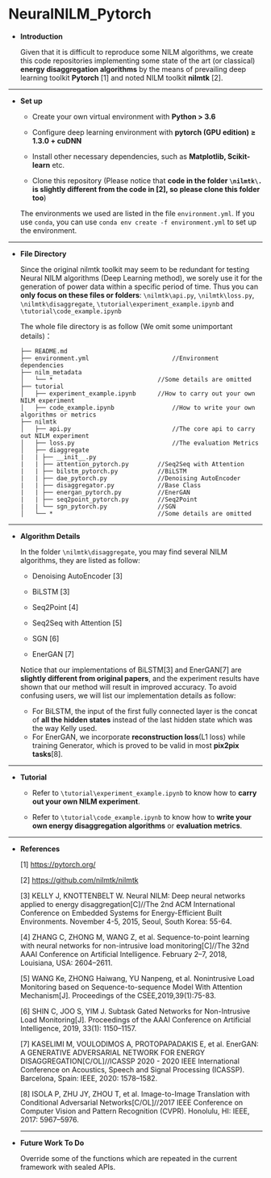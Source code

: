 # NeuralNILM_Pytorch

- **Introduction**

  Given that it is difficult to reproduce some NILM algorithms, we create this code repositories implementing some state of the art (or classical) **energy disaggregation algorithms** by the means of prevailing deep learning toolkit **Pytorch** [1] and noted NILM toolkit **nilmtk** [2].

------

- **Set up**

  - Create your own virtual environment with **Python > 3.6**

  - Configure deep learning environment with **pytorch (GPU edition) ≥ 1.3.0 + cuDNN**

  - Install other necessary dependencies, such as **Matplotlib, Scikit-learn** etc.

  - Clone this repository (Please notice that **code in the folder `\nilmtk\.` is slightly different from the code in [2], so please clone this folder too**)

  The environments we used are listed in the file `environment.yml`. If you use `conda`, you can use `conda env create -f environment.yml` to set up the environment.

------

- **File Directory**

  Since the original nilmtk toolkit may seem to be redundant for testing Neural NILM algorithms (Deep Learning method), we sorely use it  for the generation of power data within a specific period of time. Thus you can **only focus on  these files or folders**: `\nilmtk\api.py`, `\nilmtk\loss.py`, `\nilmtk\disaggregate`, `\tutorial\experiment_example.ipynb` and  `\tutorial\code_example.ipynb`
  
  The whole file directory is as follow (We omit some unimportant details)：
  
  ```
  ├── README.md							                   
  ├── environment.yml						//Environment dependencies
  ├── nilm_metadata          				
  │   └── *								//Some details are omitted
  ├── tutorial                     
  │   ├── experiment_example.ipynb     	//How to carry out your own NILM experiment
  │   ├── code_example.ipynb			    //How to write your own algorithms or metrics
  ├── nilmtk                     
  │   ├── api.py							//The core api to carry out NILM experiment
  │   ├── loss.py							//The evaluation Metrics
  │   ├── diaggregate
  |   |	├── __init__.py
  |   |	├── attention_pytorch.py		//Seq2Seq with Attention
  |   |	├── bilstm_pytorch.py			//BiLSTM
  |   |	├── dae_pytorch.py				//Denoising AutoEncoder
  |   |	├── disaggregator.py			//Base Class
  |   |	├── energan_pytorch.py			//EnerGAN
  |   |	├── seq2point_pytorch.py		//Seq2Point
  |   |	└── sgn_pytorch.py				//SGN
  │   └── *								//Some details are omitted
  ```

------

- **Algorithm Details**

  In the folder `\nilmtk\disaggregate`, you may find several NILM algorithms, they are listed as follow:

  - Denoising AutoEncoder [3]

  - BiLSTM [3]

  - Seq2Point [4]

  - Seq2Seq with Attention [5]

  - SGN [6]

  - EnerGAN [7]
  
  Notice that our implementations of BiLSTM[3] and EnerGAN[7] are **slightly different from original papers**, and the experiment results have shown that our method will result in improved accuracy. To avoid confusing users, we will list our implementation details as follow: 
  
  - For BiLSTM,  the input of the first fully connected layer is the concat of **all the hidden states** instead of the last hidden state which was the way Kelly used.
  - For EnerGAN, we incorporate **reconstruction loss**(L1 loss) while training Generator, which is proved to be valid in most **pix2pix tasks**[8].

------

- **Tutorial**

  - Refer to  `\tutorial\experiment_example.ipynb` to know how to **carry out your own NILM experiment**.

  - Refer to  `\tutorial\code_example.ipynb` to know how to **write your own energy disaggregation algorithms** or **evaluation metrics**.

------
- **References**

  [1] https://pytorch.org/

  [2] https://github.com/nilmtk/nilmtk

  [3] KELLY J, KNOTTENBELT W. Neural NILM: Deep neural networks applied to energy disaggregation[C]//The 2nd ACM International Conference on Embedded Systems for Energy-Efficient Built Environments. November 4-5, 2015, Seoul, South Korea: 55-64.

  [4] ZHANG C, ZHONG M, WANG Z, et al. Sequence-to-point learning with neural networks for non-intrusive load monitoring[C]//The 32nd AAAI Conference on Artificial Intelligence. February 2–7, 2018, Louisiana, USA: 2604–2611.

  [5] WANG Ke, ZHONG Haiwang, YU Nanpeng, et al. Nonintrusive Load Monitoring based on Sequence-to-sequence Model With Attention Mechanism[J]. Proceedings of the CSEE,2019,39(1):75-83.

  [6] SHIN C, JOO S, YIM J. Subtask Gated Networks for Non-Intrusive Load Monitoring[J]. Proceedings of the AAAI Conference on Artificial Intelligence, 2019, 33(1): 1150–1157.

  [7] KASELIMI M, VOULODIMOS A, PROTOPAPADAKIS E, et al. EnerGAN: A GENERATIVE ADVERSARIAL NETWORK FOR ENERGY DISAGGREGATION[C/OL]//ICASSP 2020 - 2020 IEEE International Conference on Acoustics, Speech and Signal Processing (ICASSP). Barcelona, Spain: IEEE, 2020: 1578–1582.

  [8] ISOLA P, ZHU JY, ZHOU T, et al. Image-to-Image Translation with Conditional Adversarial Networks[C/OL]//2017 IEEE Conference on Computer Vision and Pattern Recognition (CVPR). Honolulu, HI: IEEE, 2017: 5967–5976.

  ------

- **Future Work To Do** 

  Override some of the functions which are repeated in the current framework with sealed APIs.


